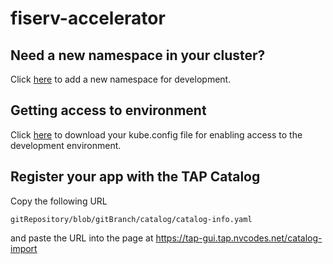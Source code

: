# fiserv-accelerator

## Need a new namespace in your cluster?
Click [here](https://github.com/cdelashmutt-pivotal/gbs-gitops/new/main?filename=config/new-namespace.yaml&message=New%20Developer%20Namespace&value=apiVersion%3A%20v1%0Akind%3A%20Namespace%0Ametadata%3A%0A%20%20labels%3A%0A%20%20%20%20apps.tanzu.vmware.com%2Ftap-ns%3A%20%27%27%0A%20%20name%3A%20new-namespace) to add a new namespace for development.

## Getting access to environment
Click [here](https://fiservesf.tmc.cloud.vmware.com/clusters) to download your kube.config file for enabling access to the development environment.

## Register your app with the TAP Catalog
Copy the following URL
```
gitRepository/blob/gitBranch/catalog/catalog-info.yaml
```
and paste the URL into the page at https://tap-gui.tap.nvcodes.net/catalog-import